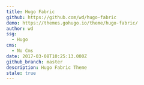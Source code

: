 ```yaml
---
title: Hugo Fabric
github: https://github.com/wd/hugo-fabric
demo: https://themes.gohugo.io/theme/hugo-fabric/
author: wd
ssg:
  - Hugo
cms:
  - No Cms
date: 2017-03-08T10:25:13.000Z
github_branch: master
description: Hugo Fabric Theme
stale: true
---
```

